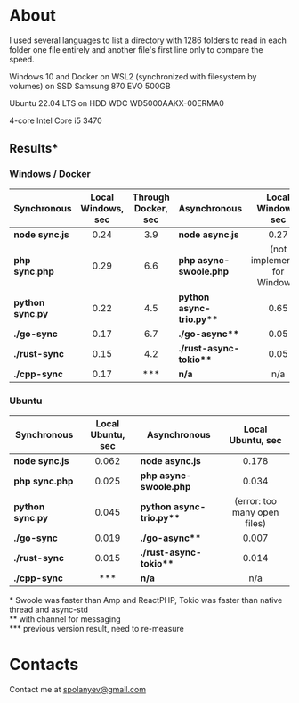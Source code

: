 # About

I used several languages to list a directory with 1286 folders to read in each folder one file entirely and another file's first line only to compare the speed.

Windows 10 and Docker on WSL2 (synchronized with filesystem by volumes) on SSD Samsung 870 EVO 500GB

Ubuntu 22.04 LTS on HDD WDC WD5000AAKX-00ERMA0

4-core Intel Core i5 3470

## Results*

### Windows / Docker

| Synchronous        | Local Windows, sec | Through Docker, sec | Asynchronous               |      Local Windows, sec       | Through Docker, sec |
|--------------------|:------------------:|:-------------------:|----------------------------|:-----------------------------:|:-------------------:|
| __node sync.js__   |        0.24        |         3.9         | __node async.js__          |             0.27              |         1.7         |
| __php sync.php__   |        0.29        |         6.6         | __php async-swoole.php__   | (not implemented for Windows) |         1.8         |
| __python sync.py__ |        0.22        |         4.5         | __python async-trio.py**__ |             0.65              |       3.1***        |
| __./go-sync__      |        0.17        |         6.7         | __./go-async**__           |             0.05              |         1.3         |
| __./rust-sync__    |        0.15        |         4.2         | __./rust-async-tokio**__   |             0.05              |         0.8         |
| __./cpp-sync__     |        0.17        |         ***         | __n/a__                    |              n/a              |         n/a         |

### Ubuntu

| Synchronous         | Local Ubuntu, sec | Asynchronous               |      Local Ubuntu, sec       | 
|---------------------|:-----------------:|----------------------------|:----------------------------:|
| __node sync.js__    |       0.062       | __node async.js__          |            0.178             | 
| __php sync.php__    |       0.025       | __php async-swoole.php__   |            0.034             | 
| __python sync.py__  |       0.045       | __python async-trio.py**__ | (error: too many open files) | 
| __./go-sync__       |       0.019       | __./go-async**__           |            0.007             | 
| __./rust-sync__     |       0.015       | __./rust-async-tokio**__   |            0.014             | 
| __./cpp-sync__      |        ***        | __n/a__                    |             n/a              | 


\* Swoole was faster than Amp and ReactPHP, Tokio was faster than native thread and async-std<br/>
** with channel for messaging<br/>
*** previous version result, need to re-measure<br/>

# Contacts

Contact me at [spolanyev@gmail.com](mailto:spolanyev@gmail.com?subject=Comparison) 
